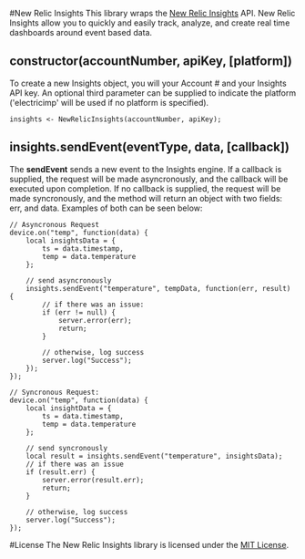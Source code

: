 #New Relic Insights
This library wraps the [New Relic Insights](http://newrelic.com/insights) API. New Relic Insights allow you to quickly and easily track, analyze, and create real time dashboards around event based data.

## constructor(accountNumber, apiKey, [platform])
To create a new Insights object, you will your Account # and your Insights API key. An optional third parameter can be supplied to indicate the platform ('electricimp' will be used if no platform is specified). 

```squirrel
insights <- NewRelicInsights(accountNumber, apiKey);
```

## insights.sendEvent(eventType, data, [callback])
The **sendEvent** sends a new event to the Insights engine. If a callback is supplied, the request will be made asyncronously, and the callback will be executed upon completion. If no callback is supplied, the request will be made syncronously, and the method will return an object with two fields: err, and data. Examples of both can be seen below:

```squirrel
// Asyncronous Request
device.on("temp", function(data) {
    local insightsData = {
        ts = data.timestamp,
        temp = data.temperature
    };

    // send asyncronously
    insights.sendEvent("temperature", tempData, function(err, result) {
        // if there was an issue:
        if (err != null) {
            server.error(err);
            return;
        }

        // otherwise, log success
        server.log("Success");
    });
});
```

```squirrel
// Syncronous Request:
device.on("temp", function(data) {
    local insightData = { 
        ts = data.timestamp,
        temp = data.temperature
    };

    // send syncronously
    local result = insights.sendEvent("temperature", insightsData);
    // if there was an issue
    if (result.err) {
        server.error(result.err);
        return;
    }

    // otherwise, log success
    server.log("Success");
});
```

#License
The New Relic Insights library is licensed under the [MIT License](./LICENSE).
